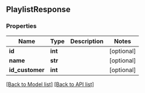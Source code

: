 ## PlaylistResponse

### Properties
Name | Type | Description | Notes
------------ | ------------- | ------------- | -------------
**id** | **int** |  | [optional] 
**name** | **str** |  | [optional] 
**id_customer** | **int** |  | [optional] 

[[Back to Model list]](#documentation-for-models) [[Back to API list]](#documentation-for-api-endpoints)


